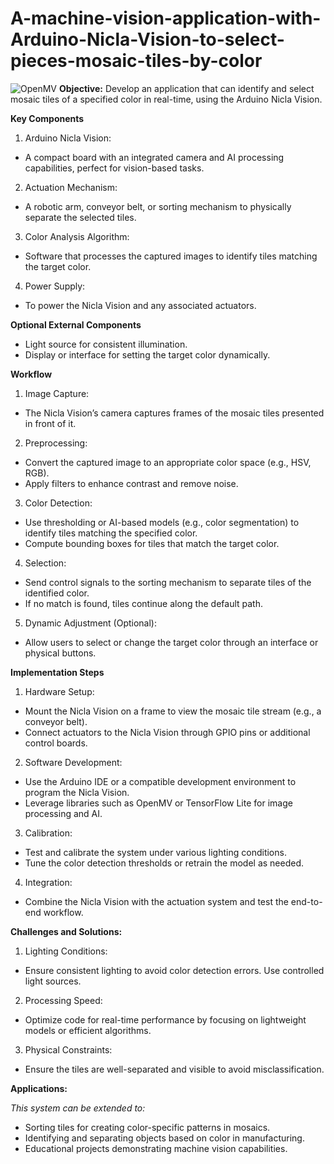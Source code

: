 # A-machine-vision-application-with-Arduino-Nicla-Vision-to-select-pieces-mosaic-tiles-by-color
![OpenMV](https://images.app.goo.gl/qRe3FTssTh59vz666)
**Objective:**
Develop an application that can identify and select mosaic tiles of a specified color in real-time, using the Arduino Nicla Vision.

**Key Components**
1. Arduino Nicla Vision:
- A compact board with an integrated camera and AI processing capabilities, perfect for vision-based tasks.

2. Actuation Mechanism:
- A robotic arm, conveyor belt, or sorting mechanism to physically separate the selected tiles.

3. Color Analysis Algorithm:
- Software that processes the captured images to identify tiles matching the target color.

4. Power Supply:
- To power the Nicla Vision and any associated actuators.

**Optional External Components**
* Light source for consistent illumination.
* Display or interface for setting the target color dynamically.

**Workflow**
1. Image Capture:
- The Nicla Vision’s camera captures frames of the mosaic tiles presented in front of it.

2. Preprocessing:
- Convert the captured image to an appropriate color space (e.g., HSV, RGB).
- Apply filters to enhance contrast and remove noise.

3. Color Detection:
- Use thresholding or AI-based models (e.g., color segmentation) to identify tiles matching the specified color.
- Compute bounding boxes for tiles that match the target color.

4. Selection:
- Send control signals to the sorting mechanism to separate tiles of the identified color.
- If no match is found, tiles continue along the default path.

5. Dynamic Adjustment (Optional):
- Allow users to select or change the target color through an interface or physical buttons.

**Implementation Steps**
1. Hardware Setup:
- Mount the Nicla Vision on a frame to view the mosaic tile stream (e.g., a conveyor belt).
- Connect actuators to the Nicla Vision through GPIO pins or additional control boards.

2. Software Development:
- Use the Arduino IDE or a compatible development environment to program the Nicla Vision.
- Leverage libraries such as OpenMV or TensorFlow Lite for image processing and AI.

3. Calibration:
- Test and calibrate the system under various lighting conditions.
- Tune the color detection thresholds or retrain the model as needed.

4. Integration:
- Combine the Nicla Vision with the actuation system and test the end-to-end workflow.

**Challenges and Solutions:**
1. Lighting Conditions:
- Ensure consistent lighting to avoid color detection errors. Use controlled light sources.

2. Processing Speed:
- Optimize code for real-time performance by focusing on lightweight models or efficient algorithms.

3. Physical Constraints:
- Ensure the tiles are well-separated and visible to avoid misclassification.

**Applications:**

*This system can be extended to:*
* Sorting tiles for creating color-specific patterns in mosaics.
* Identifying and separating objects based on color in manufacturing.
* Educational projects demonstrating machine vision capabilities.
